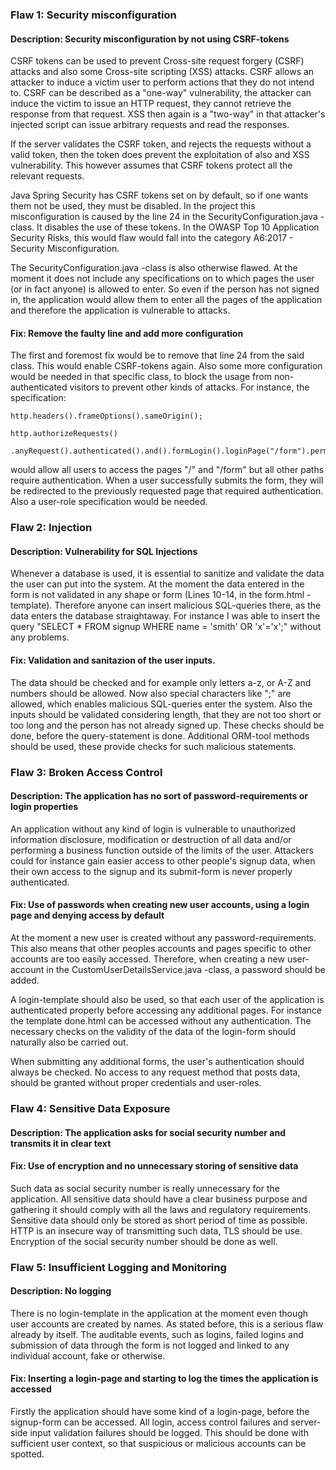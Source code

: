 

### Flaw 1: Security misconfiguration 
#### Description: Security misconfiguration by not using CSRF-tokens


CSRF tokens can be used to prevent Cross-site request forgery (CSRF) attacks and also some Cross-site scripting (XSS) attacks. CSRF allows an attacker to induce a victim user to perform actions that they do not intend to. CSRF can be described as a "one-way" vulnerability, the attacker can induce the victim to issue an HTTP request, they cannot retrieve the response from that request. XSS then again is a "two-way" in that attacker's injected script can issue arbitrary requests and read the responses. 

If the server validates the CSRF token, and rejects the requests without a valid token, then the token does prevent the exploitation of also and XSS vulnerability. This however assumes that CSRF tokens protect all the relevant requests. 

Java Spring Security has CSRF tokens set on by default, so if one wants them not be used, they must be disabled. In the project this misconfiguration is caused by the line 24 in the SecurityConfiguration.java -class. It disables the use of these tokens. In the OWASP Top 10 Application Security Risks, this would flaw would fall into the category A6:2017 - Security Misconfiguration.

The SecurityConfiguration.java -class is also otherwise flawed. At the moment it does not include any specifications on to which pages the user (or in fact anyone) is allowed to enter. So even if the person has not signed in, the application would allow them to enter all the pages of the application and therefore the application is vulnerable to attacks. 

#### Fix: Remove the faulty line and add more configuration

The first and foremost fix would be to remove that line 24 from the said class. This would enable CSRF-tokens again. Also some more configuration would be needed in that specific class, to block the usage from non-authenticated visitors to prevent other kinds of attacks. For instance, the specification: 

    http.headers().frameOptions().sameOrigin();

    http.authorizeRequests()
        .anyRequest().authenticated().and().formLogin().loginPage("/form").permitAll();

would allow all users to access the pages "/" and "/form" but all other paths require authentication. When a user successfully submits the form, they will be redirected to the previously requested page that required authentication. Also a user-role specification would be needed. 

### Flaw 2: Injection 
#### Description: Vulnerability for SQL Injections

Whenever a database is used, it is essential to sanitize and validate the data the user can put into the system. At the moment the data entered in the form is not validated in any shape or form (Lines 10-14, in the form.html -template). Therefore anyone can insert malicious SQL-queries there, as the data enters the database straightaway. For instance I was able to insert the query "SELECT * FROM signup WHERE name = 'smith' OR 'x'='x';" without any problems.

#### Fix: Validation and sanitazion of the user inputs. 

The data should be checked and for example only letters a-z, or A-Z and numbers should be allowed. Now also special characters like ";" are allowed, which enables malicious SQL-queries enter the system. Also the inputs should be validated considering length, that they are not too short or too long and the person has not already signed up. These checks should be done, before the query-statement is done. Additional ORM-tool methods should be used, these provide checks for such malicious statements. 

### Flaw 3: Broken Access Control 
#### Description: The application has no sort of password-requirements or login properties

An application without any kind of login is vulnerable to unauthorized information disclosure, modification or destruction of all data and/or performing a business function outside of the limits of the user. Attackers could for instance gain easier access to other people's signup data, when their own access to the signup and its submit-form is never properly authenticated.

#### Fix: Use of passwords when creating new user accounts, using a login page and denying access by default

At the moment a new user is created without any password-requirements. This also means that other peoples accounts and pages specific to other accounts are too easily accessed. Therefore, when creating a new user-account in the CustomUserDetailsService.java -class, a password should be added.

A login-template should also be used, so that each user of the application is authenticated properly before accessing any additional pages. For instance the template done.html can be accessed without any authentication. The necessary checks on the validity of the data of the login-form should naturally also be carried out. 

When submitting any additional forms, the user's authentication should always be checked. No access to any request method that posts data, should be granted without proper credentials and user-roles. 

### Flaw 4: Sensitive Data Exposure
#### Description: The application asks for social security number and transmits it in clear text

#### Fix: Use of encryption and no unnecessary storing of sensitive data

Such data as social security number is really unnecessary for the application. All sensitive data should have a clear business purpose and gathering it should comply with all the laws and regulatory requirements. Sensitive data should only be stored as short period of time as possible. HTTP is an insecure way of transmitting such data, TLS should be use. Encryption of the social security number should be done as well.  

### Flaw 5: Insufficient Logging and Monitoring
#### Description: No logging 

There is no login-template in the application at the moment even though user accounts are created by names. As stated before, this is a serious flaw already by itself. The auditable events, such as logins, failed logins and submission of data through the form is not logged and linked to any individual account, fake or otherwise.

#### Fix: Inserting a login-page and starting to log the times the application is accessed

Firstly the application should have some kind of a login-page, before the signup-form can be accessed. All login, access control failures and server-side input validation failures should be logged. This should be done with sufficient user context, so that suspicious or malicious accounts can be spotted. 

